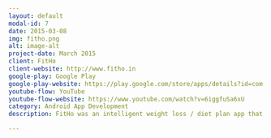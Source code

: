 ```yaml
---
layout: default
modal-id: 7
date: 2015-03-08
img: fitho.png
alt: image-alt
project-date: March 2015
client: FitHo
client-website: http://www.fitho.in
google-play: Google Play
google-play-website: https://play.google.com/store/apps/details?id=com.fitho.app
youtube-flow: YouTube
youtube-flow-website: https://www.youtube.com/watch?v=6iggfuSa6xU
category: Android App Development
description: FitHo was an intelligent weight loss / diet plan app that simplified the process of weight loss by providing you with effective guidance on diet and workouts daily. The company was acquired by Practo (https://www.practo.in) in the last quarter of 2015 and now the app is not live anymore. 

---
```

